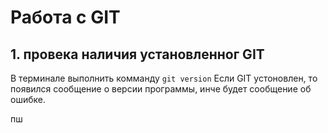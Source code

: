 # Работа с GIT

## 1. провека наличия установленног GIT
В терминале выполнить комманду `git version`
Если GIT устоновлен, то появился сообщение о версии программы, инче будет сообщение об ошибке.

пш  